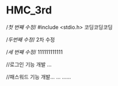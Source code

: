 # HMC_3rd

/*첫 번째 수정*/
#include <stdio.h>
코딩코딩코딩

/*두번째 수정*/
2차 수정

/*세 번째 수정*/
111111111111

//로그인 기능 개발
...

//패스워드 기능 개발...
...
......
